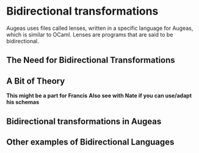 # Bidirectional transformations #

Augeas uses files called lenses, written in a specific language for Augeas, which is similar to OCaml.
Lenses are programs that are said to be bidirectional.


## The Need for Bidirectional Transformations ##


## A Bit of Theory ##

__This might be a part for Francis__
__Also see with Nate if you can use/adapt his schemas__

## Bidirectional transformations in Augeas ##


## Other examples of Bidirectional Languages ##



